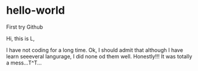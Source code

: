 # hello-world

First try Github

Hi, this is L,

I have not coding for a long time. 
Ok, I should admit that although I have learn seeeveral langurage, I did none od them well.
Honestly!!! It was totally a mess...T^T...
